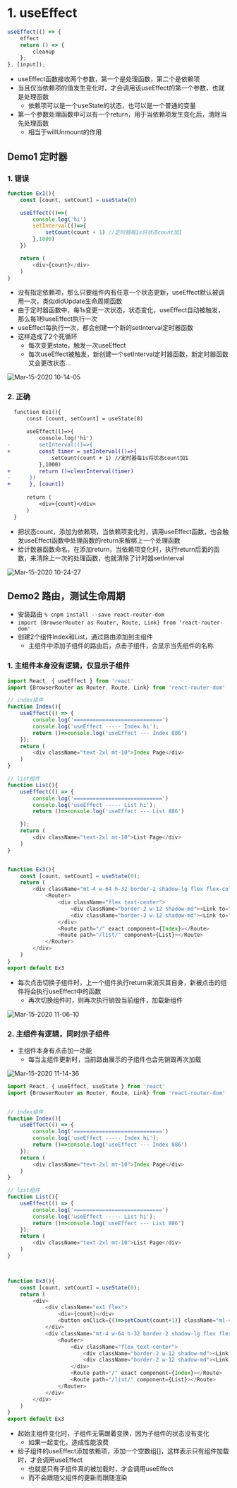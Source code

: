 
# 1. useEffect

```javascript
useEffect(() => {
    effect
    return () => {
        cleanup
    };
}, [input]);
```
- useEffect函数接收两个参数，第一个是处理函数，第二个是依赖项
- 当且仅当依赖项的值发生变化时，才会调用该useEffect的第一个参数，也就是处理函数
  - 依赖项可以是一个useState的状态，也可以是一个普通的变量
- 第一个参数处理函数中可以有一个return，用于当依赖项发生变化后，清除当先处理函数
    - 相当于willUnmount的作用 
    
## Demo1 定时器
### 1. 错误
```javascript
function Ex1(){
    const [count, setCount] = useState(0)

    useEffect(()=>{
        console.log('hi')
        setInterval(()=>{
            setCount(count + 1) //定时器每1s将状态count加1
        },1000)
    })

    return (
        <div>{count}</div>
    )
}
```
- 没有指定依赖项，那么只要组件内有任意一个状态更新，useEffect默认被调用一次，类似didUpdate生命周期函数
- 由于定时器函数中，每1s变更一次状态，状态变化，useEffect自动被触发，那么每1秒useEffect执行一次
- useEffect每执行一次，都会创建一个新的setInterval定时器函数
- 这样造成了2个死循环
    - 每次变更state，触发一次useEffect
    - 每次useEffect被触发，新创建一个setInterval定时器函数，新定时器函数又会更改状态...
    
![Mar-15-2020 10-14-05](https://user-images.githubusercontent.com/26485327/76693764-bd501300-66a5-11ea-8370-661a370b4526.gif)


### 2. 正确
```diff
  function Ex1(){
      const [count, setCount] = useState(0)
  
      useEffect(()=>{
          console.log('hi')
-         setInterval(()=>{
+         const timer = setInterval(()=>{
              setCount(count + 1) //定时器每1s将状态count加1
          },1000)
+         return ()=clearInterval(timer)
-      })
+      }, [count])
  
      return (
          <div>{count}</div>
      )
  }
```
- 把状态count，添加为依赖项，当依赖项变化时，调用useEffect函数，也会触发useEffect函数中处理函数的return来解绑上一个处理函数
- 给计数器函数命名，在添加return，当依赖项变化时，执行return后面的函数，来清除上一次的处理函数，也就清除了计时器setInterval

![Mar-15-2020 10-24-27](https://user-images.githubusercontent.com/26485327/76693903-313eeb00-66a7-11ea-8f99-6774529f1789.gif)




## Demo2 路由，测试生命周期
- 安装路由 `% cnpm install --save react-router-dom`
- `import {BrowserRouter as Router, Route, Link} from 'react-router-dom'`
- 创建2个组件Index和List，通过路由添加到主组件
  - 主组件中添加子组件的路由后，点击子组件，会显示当先组件的名称

### 1. 主组件本身没有逻辑，仅显示子组件


```javascript
import React, { useEffect } from 'react'
import {BrowserRouter as Router, Route, Link} from 'react-router-dom'

// index组件
function Index(){
    useEffect(() => {
        console.log('============================')
        console.log('useEffect ----- Index hi');
        return ()=>console.log('useEffect --- Index 886')
    });
    return (
        <div className="text-2xl mt-10">Index Page</div>
    )
}

// list组件
function List(){
    useEffect(() => {
        console.log('============================')
        console.log('useEffect ----- List hi');
        return ()=>console.log('useEffect --- List 886')

    });
    return (
        <div className="text-2xl mt-10">List Page</div>
    )
}


function Ex3(){
    const [count, setCount] = useState(0);
    return (
        <div className="mt-4 w-64 h-32 border-2 shadow-lg flex flex-col">
            <Router>
                <div className="flex text-center">
                    <div className="border-2 w-12 shadow-md"><Link to="/">index</Link></div>
                    <div className="border-2 w-12 shadow-md"><Link to="/list/">list</Link></div>
                </div>
                <Route path="/" exact component={Index}></Route>
                <Route path="/list/" component={List}></Route>
            </Router>
        </div>
    )
}
export default Ex3
```

- 每次点击切换子组件时，上一个组件执行return来消灭其自身，新被点击的组件将会执行useEffect中的函数
  - 再次切换组件时，则再次执行销毁当前组件，加载新组件

![Mar-15-2020 11-06-10](https://user-images.githubusercontent.com/26485327/76694427-80881a00-66ad-11ea-8ab7-f5ec8bb90a8b.gif)



### 2. 主组件有逻辑，同时示子组件
- 主组件本身有点击加一功能
    - 每当主组件更新时，当前路由展示的子组件也会先销毁再次加载

![Mar-15-2020 11-14-36](https://user-images.githubusercontent.com/26485327/76694481-30f61e00-66ae-11ea-820f-b621fc654017.gif)

```javascript
import React, { useEffect, useState } from 'react'
import {BrowserRouter as Router, Route, Link} from 'react-router-dom'


// index组件
function Index(){
    useEffect(() => {
        console.log('============================')
        console.log('useEffect ----- Index hi');
        return ()=>console.log('useEffect --- Index 886')
    });
    return (
        <div className="text-2xl mt-10">Index Page</div>
    )
}

// list组件
function List(){
    useEffect(() => {
        console.log('============================')
        console.log('useEffect ----- List hi');
        return ()=>console.log('useEffect --- List 886')
    });
    return (
        <div className="text-2xl mt-10">List Page</div>
    )
}



function Ex3(){
    const [count, setCount] = useState(0);
    return (        
        <div>
            <div className="ex1 flex">
                <div>{count}</div>
                <button onClick={()=>setCount(count+1)} className="ml-4 w-10 border-2">+1</button>
            </div>
            <div className="mt-4 w-64 h-32 border-2 shadow-lg flex flex-col">
                <Router>
                    <div className="flex text-center">
                        <div className="border-2 w-12 shadow-md"><Link to="/">index</Link></div>
                        <div className="border-2 w-12 shadow-md"><Link to="/list/">list</Link></div>
                    </div>
                    <Route path="/" exact component={Index}></Route>
                    <Route path="/list/" component={List}></Route>
                </Router>
            </div>
        </div>
    )
}
export default Ex3
```

- 起始主组件变化时，子组件无需跟着变换，因为子组件的状态没有变化
    - 如果一起变化，造成性能浪费
- 给子组件的useEffect添加依赖项，添加一个空数组[]，这样表示只有组件加载时，才会调用useEffect
    - 也就是只有子组件真的被加载时，才会调用useEffect
    - 而不会跟随父组件的更新而跟随渲染




